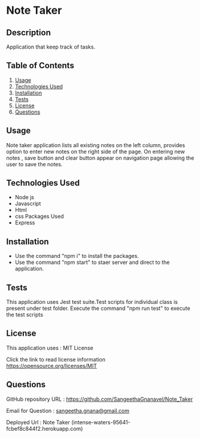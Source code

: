 # Note Taker

## Description

Application that keep track of tasks.

## Table of Contents

1. [Usage](#usage)
2. [Technologies Used](#TechnologiesUsed)
3. [Installation](#installation)
4. [Tests](#tests)
5. [License](#license)
6. [Questions](#questions)

## Usage

Note taker application lists all existing notes on the left column, provides option to enter new notes on the right side of the page. On entering new notes , save button and clear button appear on navigation page allowing the user to save the notes.

## Technologies Used

- Node js
- Javascript
- Html
- css
  Packages Used
- Express

## Installation

- Use the command "npm i" to install the packages.
- Use the command "npm start" to staer server and direct to the application.

## Tests

This application uses Jest test suite.Test scripts for individual class is present under test folder. Execute the command "npm run test" to execute the test scripts

## License

This application uses : MIT License

Click the link to read license information https://opensource.org/licenses/MIT

## Questions

GitHub repository URL : https://github.com/SangeethaGnanavel/Note_Taker

Email for Question : sangeetha.gnana@gmail.com

Deployed Url : Note Taker (intense-waters-95641-fcbef8c844f2.herokuapp.com)
